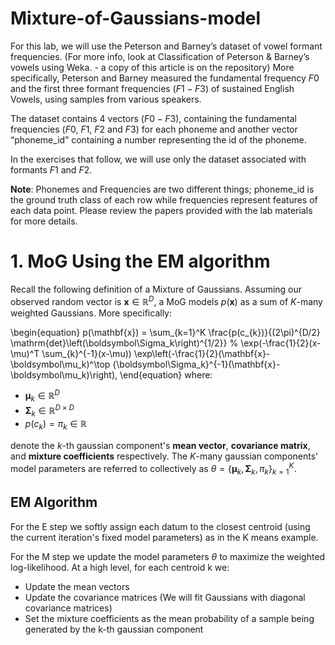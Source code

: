 # Mixture-of-Gaussians-model
For this lab, we will use the Peterson and Barney’s dataset of vowel formant frequencies. (For more info, look at Classification of Peterson & Barney’s vowels using Weka. - a copy of this article is on the repository)
More specifically, Peterson and Barney measured the fundamental frequency $F0$ and the first three formant frequencies ($F1-F3$) of sustained English Vowels, using samples from various speakers.

The dataset contains 4 vectors ($F0-F3$), containing the fundamental frequencies ($F0$, $F1$, $F2$ and $F3$) for each phoneme and another vector “phoneme\_id” containing a number representing the id of the phoneme.

In the exercises that follow, we will use only the dataset associated with formants $F1$ and $F2$.

**Note**: Phonemes and Frequencies are two different things; phoneme_id is the ground truth class of each row while frequencies represent features of each data point. Please review the papers provided with the lab materials for more details.

# 1. MoG Using the EM algorithm

Recall the following definition of a Mixture of Gaussians. Assuming our observed random vector is $\mathbf{x}\in\mathbb{R}^D$, a MoG models $p(\mathbf{x})$ as a sum of $K$-many weighted Gaussians. More specifically:


\begin{equation}
 p(\mathbf{x}) = \sum_{k=1}^K \frac{p(c_{k})}{(2\pi)^{D/2} \mathrm{det}\left(\boldsymbol\Sigma_k\right)^{1/2}}
 % \exp(-\frac{1}{2}(x-\mu)^T \sum_{k}^{-1}(x-\mu))
 \exp\left(-\frac{1}{2}(\mathbf{x}-\boldsymbol\mu_k)^\top {\boldsymbol\Sigma_k}^{-1}(\mathbf{x}-\boldsymbol\mu_k)\right),
\end{equation}
where:
* $\boldsymbol\mu_k\in\mathbb{R}^{D}$
* $\boldsymbol\Sigma_{k}\in\mathbb{R}^{D\times D}$
* $p(c_{k})=\pi_k\in\mathbb{R}$

denote the $k$-th gaussian component's **mean vector**, **covariance matrix**, and **mixture coefficients** respectively. The $K$-many gaussian components' model parameters are referred to collectively as $\theta = \{\boldsymbol\mu_k,\boldsymbol\Sigma_{k},\pi_k\}_{k=1}^K$.

## EM Algorithm
For the E step we softly assign each datum to the closest centroid (using the current iteration's fixed model parameters) as in the K means example.

For the M step we update the model parameters $\theta$ to maximize the weighted log-likelihood.
At a high level, for each centroid k we:
* Update the mean vectors
* Update the covariance matrices (We will fit Gaussians with diagonal covariance matrices)
* Set the mixture coefficients as the mean probability of a sample being generated by the k-th gaussian component

